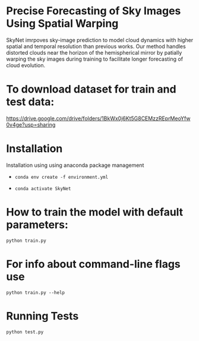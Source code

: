 # Precise Forecasting of Sky Images Using Spatial Warping
 SkyNet imrpoves sky-image prediction to model cloud dynamics with higher spatial and temporal resolution than previous works. Our method handles distorted clouds near the horizon of the hemispherical mirror by patially warping the sky images during training to facilitate longer forecasting of cloud evolution. 

# To download dataset for train and test data:
    
https://drive.google.com/drive/folders/1BkWx0j6Kt5G8CEMzzREprMeoYfw0v4ge?usp=sharing
# Installation

Installation using using anaconda package management

- `conda env create -f environment.yml`

- `conda activate SkyNet`

# How to train the model with default parameters:
    python train.py

# For info about command-line flags use
    python train.py --help

# Running Tests
    python test.py



